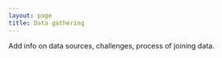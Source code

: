 ```yaml
---
layout: page
title: Data gathering
---
```


Add info on data sources, challenges, process of joining data.
